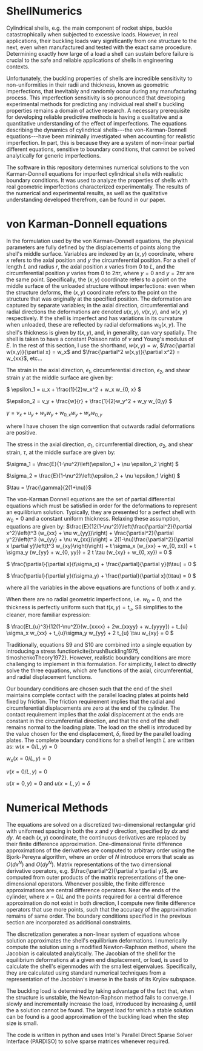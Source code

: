 # ShellNumerics

Cylindrical shells, e.g. the main component of rocket ships, buckle catastrophically when subjected to excessive loads. 
However, in real applications, their buckling loads vary significantly from one structure to the next, even when manufactured and tested with the exact same procedure. 
Determining exactly how large of a load a shell can sustain before failure is crucial to the safe and reliable applications of shells in engineering contexts.

Unfortunately, the buckling properties of shells are incredible sensitivity to non-uniformities in their radii and thickness, known as geometric imperfections, that inevitably and randomly occur during any manufacturing process. 
This imperfection sensitivity is so pronounced that developing experimental methods for predicting any individual real shell's buckling properties remains a domain of active research.
A necessary prerequisite for developing reliable predictive methods is having a qualitative and a quantitative understanding of the effect of imperfections.
The equations describing the dynamics of cylindrical shells---the von-Karman-Donnell equations---have been minimally investigated when accounting for realistic imperfection. 
In part, this is because they are a system of non-linear partial different equations, sensitive to boundary conditions, that cannot be solved analytically for generic imperfections. 

The software in this repository determines numerical solutions to the von Karman-Donnell equations for imperfect cylindrical shells with realistic boundary conditions.
It was used to analyze the properties of shells with real geometric imperfections characterized experimentally. 
The results of the numerical and experimental results, as well as the qualitative understanding developed therefrom, can be found in our paper.  

# von Karman-Donnell equations

In the formulation used by the von Karman-Donnell equations, the physical parameters are fully defined by the displacements of points along the shell's middle surface.
Variables are indexed by an $(x,y)$ coordinate, where $x$ refers to the axial position and $y$ the circumferential position.
For a shell of length $L$ and radius $r$, the axial position $x$ varies from $0$ to $L$, and the circumferential position $y$ varies from $0$ to $2\pi r$, where $y = 0$ and $y = 2\pi r$ are the same point.
Specifically, the $(x,y)$ coordinate refers to a point on the middle surface of the unloaded structure without imperfections: even when the structure deforms, the $(x,y)$ coordinate refers to the point on the structure that was originally at the specified position.
The deformation are captured by separate variables; in the axial direction, circumferential and radial directions the deformations are denoted $u(x,y)$, $v(x,y)$, and $w(x,y)$ respectively.
If the shell is imperfect and has variations in its curvature when unloaded, these are reflected by radial deformations $w_0(x,y)$.
The shell's thickness is given by $t(x,y)$, and, in generality, can vary spatially. 
The shell is taken to have a constant Poisson ratio of $\nu$ and Young's modulus of $E$. 
In the rest of this section, I use the shorthand, $w(x,y) = w$, $\frac{\partial w(x,y)}{\partial x} = w_x$ and $\frac{\partial^2 w(x,y)}{\partial x^2} = w_{xx}$, etc... 

The strain in the axial direction, $\epsilon_1$, circumferential direction, $\epsilon_2$, and shear strain $\gamma$ at the middle surface are given by:

$` \epsilon_1 = u_x + \frac{1}{2}w_x^2 + w_x w_{0, x} `$

$`\epsilon_2 = v_y + \frac{w}{r} + \frac{1}{2}w_y^2 + w_y w_{0,y} `$

$` \gamma = v_x + u_y + w_x w_y + w_{0,x} w_y + w_x w_{0,y} `$

where I have chosen the sign convention that outwards radial deformations are positive.

The stress in the axial direction, $\sigma_1$, circumferential direction, $\sigma_2$, and shear strain, $\tau$, at the middle surface are given by:

$`\sigma_1 = \frac{E}{1-\nu^2}\left(\epsilon_1 + \nu \epsilon_2 \right) `$

$`\sigma_2 = \frac{E}{1-\nu^2}\left(\epsilon_2 + \nu \epsilon_1 \right) `$

$`\tau = \frac{\gamma}{2(1+\nu)}`$

The von-Karman Donnell equations are the set of partial differential equations which must be satisfied in order for the deformations to represent an equilibrium solution. 
Typically, they are presented for a perfect shell with $w_0 = 0$ and a constant uniform thickness.
Relaxing these assumption, equations are given by:
$`\frac{E}{12(1-\nu^2)}\left(\frac{\partial^2}{\partial x^2}\left(t^3 (w_{xx} + \nu w_{yy})\right) + \frac{\partial^2}{\partial y^2}\left(t^3 (w_{yy} + \nu w_{xx})\right) +
2(1-\nu)\frac{\partial^2}{\partial x \partial y}\left(t^3 w_{xy}\right)\right) +
 t \sigma_x (w_{xx} + w_{0, xx}) + t \sigma_y (w_{yy} + w_{0, yy}) + 2 t \tau (w_{xy} + w_{0, xy}) = 0  `$

$` \frac{\partial}{\partial x}(t\sigma_x) + \frac{\partial}{\partial y}(t\tau) = 0 `$

$` \frac{\partial}{\partial y}(t\sigma_y) + \frac{\partial}{\partial x}(t\tau) = 0 `$

where all the variables in the above equations are functions of both $x$ and $y$. 

When there are no radial geometric imperfections, i.e. $w_0 = 0$, and the thickness is perfectly uniform such that $t(x,y) = t_{u}$, S8 simplifies to the cleaner, more familiar expression: 

$` \frac{Et_{u}^3}{12(1-\nu^2)}(w_{xxxx} + 2w_{xxyy} + w_{yyyy}) + t_{u} \sigma_x w_{xx} + t_{u}\sigma_y w_{yy} + 2 t_{u} \tau w_{xy} = 0 `$

Traditionally, equations S9 and S10 are combined into a single equation by introducing a stress function\cite{brushBuckling1975, timoshenkoTheory1972}.
However, realistic boundary conditions are more challenging to implement in this formulation. 
For simplicity, I elect to directly solve the three equations, which are functions of the axial, circumferential, and radial displacement functions.

Our boundary conditions are chosen such that the end of the shell maintains complete contact with the parallel loading plates at points held fixed by friction.
The friction requirement implies that the radial and circumferential displacements are zero at the end of the cylinder.
The contact requirement implies that the axial displacement at the ends are constant in the circumferential direction, and that the end of the shell remains normal to the loading plate.
The load on the shell is introduced by the value chosen for the end displacement, $\delta$, fixed by the parallel loading plates. 
The complete boundary conditions for a shell of length $L$ are written as: 
$` w(x = 0/L, y) = 0 `$

$` w_x(x = 0/L, y) = 0 `$

$` v(x = 0/L, y) = 0 `$

$` u(x = 0, y) = 0 \text{ and }  u(x = L, y) = \delta `$

# Numerical Methods

The equations are solved on a discretized two-dimensional rectangular grid with uniformed spacing in both the $x$ and $y$ direction, specified by $dx$ and $dy$. 
At each $(x,y)$ coordinate, the continuous derivatives are replaced by their finite difference approximation.
One-dimensional finite difference approximations of the derivatives are computed to arbitrary order using the Bjork-Pereyra algorithm, where an order of $N$ introduce errors that scale as $O(dx^{N})$ and $O(dy^{N})$.
Matrix representations of the two dimensional derivative operators, e.g. $\frac{\partial^2}{\partial x \partial y}$, are computed from outer products of the matrix representations of the one-dimensional operators.
Whenever possible, the finite difference approximations are central difference operators.
Near the ends of the cylinder, where $x = 0/L$ and the points required for a central difference approximation do not exist in both direction, I compute new finite difference operators that use more points, such that the accuracy of the approximation remains of same order.
The boundary conditions specified in the previous section are incorporated as additional constraints.

The discretization generates a non-linear system of equations whose solution approximates the shell's equilibrium deformations.
I numerically compute the solution using a modified Newton-Raphson method, where the Jacobian is calculated analytically. 
The Jacobian of the shell for the equilibrium deformations at a given end displacement, or load, is used to calculate the shell's eigenmodes with the smallest eigenvalues. 
Specifically, they are calculated using standard numerical techniques from a representation of the Jacobian's inverse in the basis of its Krylov subspace.

The buckling load is determined by taking advantage of the fact that, when the structure is unstable, the Newton-Raphson method fails to converge.
I slowly and incrementally increase the load, introduced by increasing $\delta$, until the a solution cannot be found. 
The largest load for which a stable solution can be found is a good approximation of the buckling load when the step size is small.

The code is written in python and uses Intel's Parallel Direct Sparse Solver Interface (PARDISO) to solve sparse matrices whenever required.

